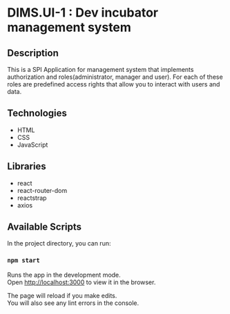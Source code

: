 # DIMS.UI-1 : Dev incubator management system

## Description

This is a SPI Application for management system that implements authorization and roles(administrator, manager and user). For each of these roles are predefined access rights that allow you to interact with users and data.

## Technologies

- HTML
- CSS
- JavaScript

## Libraries

- react
- react-router-dom
- reactstrap
- axios

## Available Scripts

In the project directory, you can run:

### `npm start`

Runs the app in the development mode.<br>
Open [http://localhost:3000](http://localhost:3000) to view it in the browser.

The page will reload if you make edits.<br>
You will also see any lint errors in the console.
